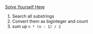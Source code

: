 [Solve Yourself Here](https://www.hackerrank.com/challenges/sherlock-and-anagrams/problem?isFullScreen=true)

1. Search all substrings
2. Convert them as biginteger and count
3. sum up `n * (n - 1) / 2`
